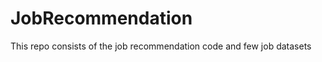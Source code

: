 # JobRecommendation     
This repo consists of the job recommendation code and few job datasets      
